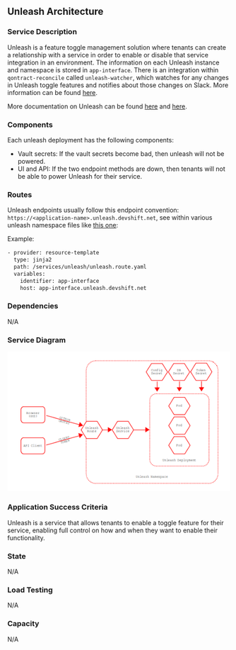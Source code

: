 ## Unleash Architecture

### Service Description

Unleash is a feature toggle management solution where tenants can create a relationship with a service in order to enable or disable that service integration in an environment. The information on each Unleash instance and namespace is stored in `app-interface`. There is an integration within `qontract-reconcile` called `unleash-watcher`, which watches for any changes in Unleash toggle features and notifies about those changes on Slack. More information can be found [here](https://service.pages.redhat.com/dev-guidelines/docs/appsre/advanced/feature-toggles/#requesting-an-instance).

More documentation on Unleash can be found [here](https://service.pages.redhat.com/dev-guidelines/docs/appsre/advanced/feature-toggles) and [here](https://gitlab.cee.redhat.com/service/app-interface/-/blob/master/docs/app-sre/sop/unleash-deployment.md).

### Components

Each unleash deployment has the following components:
- Vault secrets: If the vault secrets become bad, then unleash will not be powered.
- UI and API: If the two endpoint methods are down, then tenants will not be able to power Unleash for their service.

### Routes

Unleash endpoints usually follow this endpoint convention: `https://<application-name>.unleash.devshift.net`, see within various unleash namespace files like [this one](https://gitlab.cee.redhat.com/service/app-interface/-/blob/master/data/services/unleash/namespaces/app-sre-prod-01.yml):

Example:
```
- provider: resource-template
  type: jinja2
  path: /services/unleash/unleash.route.yaml
  variables:
    identifier: app-interface
    host: app-interface.unleash.devshift.net
```

### Dependencies

N/A

### Service Diagram

![unleash-architecture](unleash-arch.png)

### Application Success Criteria

Unleash is a service that allows tenants to enable a toggle feature for their service, enabling full control on how and when they want to enable their functionality.

### State

N/A

### Load Testing

N/A

### Capacity

N/A

